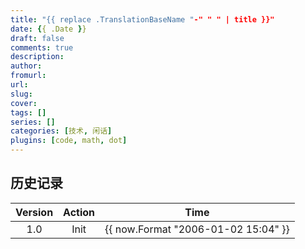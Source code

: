 ```yaml
---
title: "{{ replace .TranslationBaseName "-" " " | title }}"
date: {{ .Date }}
draft: false
comments: true
description: 
author: 
fromurl: 
url:
slug: 
cover:
tags: []
series: []
categories: [技术, 闲话]
plugins: [code, math, dot]
---
```


## 历史记录

|Version| Action|Time|
|:-------:|:--------:|:-----------:|
|1.0|Init|{{ now.Format "2006-01-02 15:04" }}|